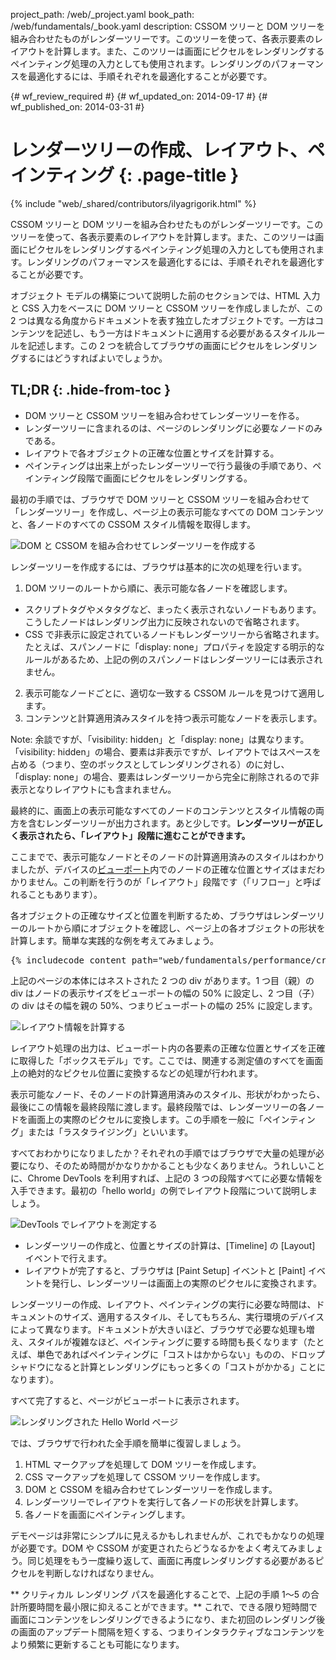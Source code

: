 project_path: /web/_project.yaml
book_path: /web/fundamentals/_book.yaml
description: CSSOM ツリーと DOM ツリーを組み合わせたものがレンダーツリーです。このツリーを使って、各表示要素のレイアウトを計算します。また、このツリーは画面にピクセルをレンダリングするペインティング処理の入力としても使用されます。レンダリングのパフォーマンスを最適化するには、手順それぞれを最適化することが必要です。

{# wf_review_required #}
{# wf_updated_on: 2014-09-17 #}
{# wf_published_on: 2014-03-31 #}

# レンダーツリーの作成、レイアウト、ペインティング {: .page-title }

{% include "web/_shared/contributors/ilyagrigorik.html" %}


CSSOM ツリーと DOM ツリーを組み合わせたものがレンダーツリーです。このツリーを使って、各表示要素のレイアウトを計算します。また、このツリーは画面にピクセルをレンダリングするペインティング処理の入力としても使用されます。レンダリングのパフォーマンスを最適化するには、手順それぞれを最適化することが必要です。


オブジェクト モデルの構築について説明した前のセクションでは、HTML 入力と CSS 入力をベースに DOM ツリーと CSSOM ツリーを作成しましたが、この 2 つは異なる角度からドキュメントを表す独立したオブジェクトです。一方はコンテンツを記述し、もう一方はドキュメントに適用する必要があるスタイルルールを記述します。この 2 つを統合してブラウザの画面にピクセルをレンダリングするにはどうすればよいでしょうか。

## TL;DR {: .hide-from-toc }
- DOM ツリーと CSSOM ツリーを組み合わせてレンダーツリーを作る。
- レンダーツリーに含まれるのは、ページのレンダリングに必要なノードのみである。
- レイアウトで各オブジェクトの正確な位置とサイズを計算する。
- ペインティングは出来上がったレンダーツリーで行う最後の手順であり、ペインティング段階で画面にピクセルをレンダリングする。


最初の手順では、ブラウザで DOM ツリーと CSSOM ツリーを組み合わせて「レンダーツリー」を作成し、ページ上の表示可能なすべての DOM コンテンツと、各ノードのすべての CSSOM スタイル情報を取得します。

<img src="images/render-tree-construction.png" alt="DOM と CSSOM を組み合わせてレンダーツリーを作成する" class="center">

レンダーツリーを作成するには、ブラウザは基本的に次の処理を行います。

1. DOM ツリーのルートから順に、表示可能な各ノードを確認します。
  * スクリプトタグやメタタグなど、まったく表示されないノードもあります。こうしたノードはレンダリング出力に反映されないので省略されます。
  * CSS で非表示に設定されているノードもレンダーツリーから省略されます。たとえば、スパンノードに「display: none」プロパティを設定する明示的なルールがあるため、上記の例のスパンノードはレンダーツリーには表示されません。
2. 表示可能なノードごとに、適切な一致する CSSOM ルールを見つけて適用します。
3. コンテンツと計算適用済みスタイルを持つ表示可能なノードを表示します。

<!-- TODO: Verify note type! -->
Note: 余談ですが、「visibility: hidden」と「display: none」は異なります。「visibility: hidden」の場合、要素は非表示ですが、レイアウトではスペースを占める（つまり、空のボックスとしてレンダリングされる）のに対し、「display: none」の場合、要素はレンダーツリーから完全に削除されるので非表示となりレイアウトにも含まれません。

最終的に、画面上の表示可能なすべてのノードのコンテンツとスタイル情報の両方を含むレンダーツリーが出力されます。あと少しです。**レンダーツリーが正しく表示されたら、「レイアウト」段階に進むことができます。**

ここまでで、表示可能なノードとそのノードの計算適用済みのスタイルはわかりましたが、デバイスの[ビューポート]({{site.fundamentals}}/layouts/rwd-fundamentals/set-the-viewport.html)内でのノードの正確な位置とサイズはまだわかりません。この判断を行うのが「レイアウト」段階です（「リフロー」と呼ばれることもあります）。

各オブジェクトの正確なサイズと位置を判断するため、ブラウザはレンダーツリーのルートから順にオブジェクトを確認し、ページ上の各オブジェクトの形状を計算します。簡単な実践的な例を考えてみましょう。

<pre class="prettyprint">
{% includecode content_path="web/fundamentals/performance/critical-rendering-path/_code/nested.html" region_tag="full" %}
</pre>

上記のページの本体にはネストされた 2 つの div があります。1 つ目（親）の div はノードの表示サイズをビューポートの幅の 50% に設定し、2 つ目（子）の div はその幅を親の 50%、つまりビューポートの幅の 25% に設定します。

<img src="images/layout-viewport.png" alt="レイアウト情報を計算する" class="center">

レイアウト処理の出力は、ビューポート内の各要素の正確な位置とサイズを正確に取得した「ボックスモデル」です。ここでは、関連する測定値のすべてを画面上の絶対的なピクセル位置に変換するなどの処理が行われます。

表示可能なノード、そのノードの計算適用済みのスタイル、形状がわかったら、最後にこの情報を最終段階に渡します。最終段階では、レンダーツリーの各ノードを画面上の実際のピクセルに変換します。この手順を一般に「ペインティング」または「ラスタライジング」といいます。

すべておわかりになりましたか？それぞれの手順ではブラウザで大量の処理が必要になり、そのため時間がかなりかかることも少なくありません。うれしいことに、Chrome DevTools を利用すれば、上記の 3 つの段階すべてに必要な情報を入手できます。最初の「hello world」の例でレイアウト段階について説明しましょう。

<img src="images/layout-timeline.png" alt="DevTools でレイアウトを測定する" class="center">

* レンダーツリーの作成と、位置とサイズの計算は、[Timeline] の [Layout] イベントで行えます。
* レイアウトが完了すると、ブラウザは [Paint Setup] イベントと [Paint] イベントを発行し、レンダーツリーは画面上の実際のピクセルに変換されます。

レンダーツリーの作成、レイアウト、ペインティングの実行に必要な時間は、ドキュメントのサイズ、適用するスタイル、そしてもちろん、実行環境のデバイスによって異なります。ドキュメントが大きいほど、ブラウザで必要な処理も増え、スタイルが複雑なほど、ペインティングに要する時間も長くなります（たとえば、単色であればペインティングに「コストはかからない」ものの、ドロップ シャドウになると計算とレンダリングにもっと多くの「コストがかかる」ことになります）。

すべて完了すると、ページがビューポートに表示されます。

<img src="images/device-dom-small.png" alt="レンダリングされた Hello World ページ" class="center">

では、ブラウザで行われた全手順を簡単に復習しましょう。

1. HTML マークアップを処理して DOM ツリーを作成します。
2. CSS マークアップを処理して CSSOM ツリーを作成します。
3. DOM と CSSOM を組み合わせてレンダーツリーを作成します。
4. レンダーツリーでレイアウトを実行して各ノードの形状を計算します。
5. 各ノードを画面にペインティングします。

デモページは非常にシンプルに見えるかもしれませんが、これでもかなりの処理が必要です。DOM や CSSOM が変更されたらどうなるかをよく考えてみましょう。同じ処理をもう一度繰り返して、画面に再度レンダリングする必要があるピクセルを判断しなければなりません。

** クリティカル レンダリング パスを最適化することで、上記の手順 1～5 の合計所要時間を最小限に抑えることができます。** これで、できる限り短時間で画面にコンテンツをレンダリングできるようになり、また初回のレンダリング後の画面のアップデート間隔を短くする、つまりインタラクティブなコンテンツをより頻繁に更新することも可能になります。



